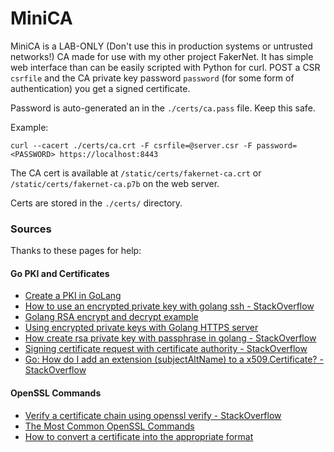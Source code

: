 # MiniCA

MiniCA is a LAB-ONLY (Don't use this in production systems or untrusted networks!) CA made for use with my other project FakerNet. It has simple web interface than can be easily scripted with Python for curl. POST a CSR `csrfile` and the CA private key password `password` (for some form of authentication) you get a signed certificate.

Password is auto-generated an in the `./certs/ca.pass` file. Keep this safe.

Example:
```
curl --cacert ./certs/ca.crt -F csrfile=@server.csr -F password=<PASSWORD> https://localhost:8443
```

The CA cert is available at `/static/certs/fakernet-ca.crt` or `/static/certs/fakernet-ca.p7b` on the web server.

Certs are stored in the `./certs/` directory.

### Sources

Thanks to these pages for help:
#### Go PKI and Certificates
* [Create a PKI in GoLang](https://fale.io/blog/2017/06/05/create-a-pki-in-golang/)
* [How to use an encrypted private key with golang ssh  - StackOverflow](https://stackoverflow.com/questions/42105432/how-to-use-an-encrypted-private-key-with-golang-ssh)
* [Golang RSA encrypt and decrypt example ](https://gist.github.com/miguelmota/3ea9286bd1d3c2a985b67cac4ba2130a)
* [Using encrypted private keys with Golang HTTPS server](https://medium.com/@prateeknischal25/using-encrypted-private-keys-with-golang-server-379919955854)
* [How create rsa private key with passphrase in golang  - StackOverflow](https://stackoverflow.com/questions/37316370/how-create-rsa-private-key-with-passphrase-in-golang)
* [Signing certificate request with certificate authority  - StackOverflow](https://stackoverflow.com/questions/42643048/signing-certificate-request-with-certificate-authority)
* [Go: How do I add an extension (subjectAltName) to a x509.Certificate?  - StackOverflow](https://stackoverflow.com/questions/26441547/go-how-do-i-add-an-extension-subjectaltname-to-a-x509-certificate)
#### OpenSSL Commands
* [Verify a certificate chain using openssl verify - StackOverflow](https://stackoverflow.com/questions/25482199/verify-a-certificate-chain-using-openssl-verify)
* [The Most Common OpenSSL Commands](https://www.sslshopper.com/article-most-common-openssl-commands.html)
* [How to convert a certificate into the appropriate format](https://knowledge.digicert.com/solution/SO26630.html)